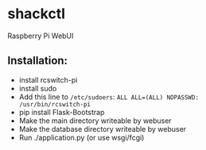 shackctl
========

Raspberry Pi WebUI

Installation:
-------------

- install rcswitch-pi
- install sudo
- Add this line to `/etc/sudoers`: `ALL ALL=(ALL) NOPASSWD: /usr/bin/rcswitch-pi`
- pip install Flask-Bootstrap
- Make the main directory writeable by webuser
- Make the database directory writeable by webuser
- Run ./application.py (or use wsgi/fcgi)
